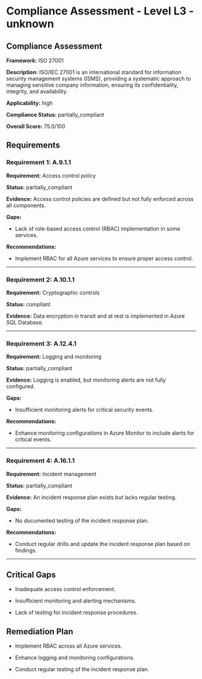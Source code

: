 # Compliance Assessment - Level L3 - unknown

## Compliance Assessment

**Framework:** ISO 27001

**Description:** ISO/IEC 27001 is an international standard for information security management systems (ISMS), providing a systematic approach to managing sensitive company information, ensuring its confidentiality, integrity, and availability.

**Applicability:** high

**Compliance Status:** partially_compliant

**Overall Score:** 75.0/100

## Requirements

### Requirement 1: A.9.1.1

**Requirement:** Access control policy

**Status:** partially_compliant

**Evidence:** Access control policies are defined but not fully enforced across all components.

**Gaps:**
- Lack of role-based access control (RBAC) implementation in some services.

**Recommendations:**
- Implement RBAC for all Azure services to ensure proper access control.

---

### Requirement 2: A.10.1.1

**Requirement:** Cryptographic controls

**Status:** compliant

**Evidence:** Data encryption in transit and at rest is implemented in Azure SQL Database.

---

### Requirement 3: A.12.4.1

**Requirement:** Logging and monitoring

**Status:** partially_compliant

**Evidence:** Logging is enabled, but monitoring alerts are not fully configured.

**Gaps:**
- Insufficient monitoring alerts for critical security events.

**Recommendations:**
- Enhance monitoring configurations in Azure Monitor to include alerts for critical events.

---

### Requirement 4: A.16.1.1

**Requirement:** Incident management

**Status:** partially_compliant

**Evidence:** An incident response plan exists but lacks regular testing.

**Gaps:**
- No documented testing of the incident response plan.

**Recommendations:**
- Conduct regular drills and update the incident response plan based on findings.

---

## Critical Gaps

- Inadequate access control enforcement.

- Insufficient monitoring and alerting mechanisms.

- Lack of testing for incident response procedures.

## Remediation Plan

- Implement RBAC across all Azure services.

- Enhance logging and monitoring configurations.

- Conduct regular testing of the incident response plan.

